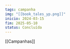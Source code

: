 ```yaml
---
tags: campanha
img: "[[book_tales_yp.png]]"
inicio: 2024-03-15
fim: 2025-05-10
status: Concluída
---
```


[[Campanhas]]